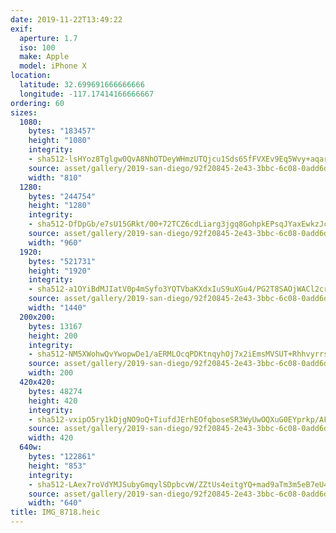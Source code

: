 ```yaml
---
date: 2019-11-22T13:49:22
exif:
  aperture: 1.7
  iso: 100
  make: Apple
  model: iPhone X
location:
  latitude: 32.699691666666666
  longitude: -117.17414166666667
ordering: 60
sizes:
  1080:
    bytes: "183457"
    height: "1080"
    integrity:
    - sha512-lsHYoz8Tglgw0QvA8NhOTDeyWHmzUTQjcu1Sds6SfFVXEv9Eq5Wvy+aqarmcX6nr8pkasN1P+nlEAbsD+Vvz6g==
    source: asset/gallery/2019-san-diego/92f20845-2e43-3bbc-6c08-0add6db3b9e6~1080.jpg
    width: "810"
  1280:
    bytes: "244754"
    height: "1280"
    integrity:
    - sha512-DfDpGb/e7sU15GRkt/00+72TCZ6cdLiarg3jgq8GohpkEPsqJYaxEwkzJcYTzKQzsNRur5adlBNXlGpiOmcicg==
    source: asset/gallery/2019-san-diego/92f20845-2e43-3bbc-6c08-0add6db3b9e6~1280.jpg
    width: "960"
  1920:
    bytes: "521731"
    height: "1920"
    integrity:
    - sha512-a1OYiBdMJIatV0p4mSyfo3YQTVbaKXdxIuS9uXGu4/PG2T8SAOjWACl2cr7Kvm2O/lhhbSqM5IBjxi93oXQimA==
    source: asset/gallery/2019-san-diego/92f20845-2e43-3bbc-6c08-0add6db3b9e6~1920.jpg
    width: "1440"
  200x200:
    bytes: 13167
    height: 200
    integrity:
    - sha512-NM5XWohwQvYwopwDe1/aERMLOcqPDKtnqyhOj7x2iEmsMVSUT+RhhvyrrsPOdhfiwfmjW9YCFeYcG1eNZa513g==
    source: asset/gallery/2019-san-diego/92f20845-2e43-3bbc-6c08-0add6db3b9e6~200x200.jpg
    width: 200
  420x420:
    bytes: 48274
    height: 420
    integrity:
    - sha512-vxipO5ry1kDjgNO9oQ+TiufdJErhEOfqboseSR3WyUwOQXuG0EYprkp/AFnXA2uoYc8Vlivzsn44On/pz/om+Q==
    source: asset/gallery/2019-san-diego/92f20845-2e43-3bbc-6c08-0add6db3b9e6~420x420.jpg
    width: 420
  640w:
    bytes: "122861"
    height: "853"
    integrity:
    - sha512-LAex7roVdYMJSubyGmqylSDpbcvW/ZZtUs4eitgYQ+mad9aTm3m5eB7eU4YWgKknipouQXtZpowiJREe1fzuZA==
    source: asset/gallery/2019-san-diego/92f20845-2e43-3bbc-6c08-0add6db3b9e6~640w.jpg
    width: "640"
title: IMG_8718.heic
---
```


